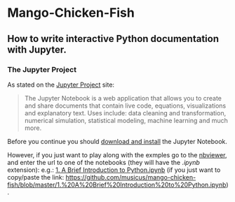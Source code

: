 # Mango-Chicken-Fish
## How to write interactive Python documentation with Jupyter.
### The Jupyter Project
As stated on the [Jupyter Project](http://jupyter.org "Jupyter Project") site: 

> The Jupyter Notebook is a web application that allows you to create and share documents that contain live code, equations, visualizations and explanatory text. Uses include: data cleaning and transformation, numerical simulation, statistical modeling, machine learning and much more.

Before you continue you should [download and install](http://jupyter.readthedocs.io/en/latest/install.html "Download and install the Jupyter Notebook") the Jupyter Notebook. 

However, if you just want to play along with the exmples go to the [nbviewer](https://nbviewer.jupyter.org "Jupyter Notebook Viewer"), and enter the url to one of the notebooks (they will have the _.ipynb_ extension): e.g.: [1. A Brief Introduction to Python.ipynb](https://github.com/musicus/mango-chicken-fish/blob/master/1.%20A%20Brief%20Introduction%20to%20Python.ipynb) (if you just want to copy/paste the link: https://github.com/musicus/mango-chicken-fish/blob/master/1.%20A%20Brief%20Introduction%20to%20Python.ipynb).
